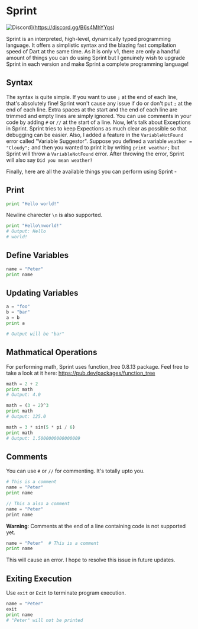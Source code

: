 # Sprint
![Discord](https://img.shields.io/discord/986644057738592317)](https://discord.gg/B6s4MhYYqs)

Sprint is an interpreted, high-level, dynamically typed programming language. It offers a simplistic syntax and the blazing fast compilation speed of Dart at the same time. As it is only v1, there are only a handful amount of things you can do using Sprint but I genuinely wish to upgrade Sprint in each version and make Sprint a complete programming language!

## Syntax
The syntax is quite simple. If you want to use ```;``` at the end of each line, that's absolutely fine! Sprint won't cause any issue if do or don't put ```;``` at the end of each line. Extra spaces at the start and the end of each line are trimmed and empty lines are simply ignored. You can use comments in your code by adding ```#``` or ```//``` at the start of a line. Now, let's talk about Exceptions in Sprint. Sprint tries to keep Expections as much clear as possible so that debugging can be easier. Also, I added a feature in the ```VariableNotFound``` error called "Variable Suggestor". Suppose you defined a variable ```weather = "Cloudy";``` and then you wanted to print it by writing ```print weathar;``` but Sprint will throw a ```VariableNotFound``` error. After throwing the error, Sprint will also say ```Did you mean weather?```

Finally, here are all the available things you can perform using Sprint - 

## Print
```python
print "Hello world!"
```
Newline charecter ```\n``` is also supported.
```python
print "Hello\nworld!"
# Output: Hello
# world!
```

## Define Variables
```python
name = "Peter"
print name
```

## Updating Variables
```python
a = "foo"
b = "bar"
a = b
print a

# Output will be "bar"
```

## Mathmatical Operations
For performing math, Sprint uses function_tree 0.8.13 package. Feel free to take a look at it here: https://pub.dev/packages/function_tree
```python
math = 2 + 2
print math
# Output: 4.0

math = (3 + 2)^3
print math
# Output: 125.0

math = 3 * sin(5 * pi / 6)
print math
# Output: 1.5000000000000009
```


## Comments
You can use ```#``` or ```//``` for commenting. It's totally upto you.
```python
# This is a comment
name = "Peter"
print name
```

```dart
// This a also a comment
name = "Peter"
print name
```

**Warning**: Comments at the end of a line containing code is not supported yet.
```python
name = "Peter"  # This is a comment
print name
```
This will cause an error. I hope to resolve this issue in future updates.


## Exiting Execution
Use ```exit``` or ```Exit``` to terminate program execution.
```python
name = "Peter"
exit
print name
# "Peter" will not be printed
```

